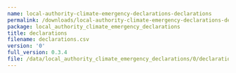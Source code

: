 ```yaml
---
name: local-authority-climate-emergency-declarations-declarations
permalink: /downloads/local-authority-climate-emergency-declarations-declarations/0
package: local_authority_climate_emergency_declarations
title: declarations
filename: declarations.csv
version: '0'
full_version: 0.3.4
file: /data/local_authority_climate_emergency_declarations/0/declarations.csv
---
```

